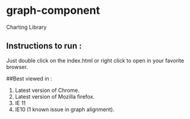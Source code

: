 # graph-component
Charting Library

## Instructions to run :

Just double click on the index.html or right click to open in your favorite browser.

##Best viewed in :

1. Latest version of Chrome.
2. Latest version of Mozilla firefox.
3. IE 11
4. IE10 (1 known issue in graph alignment).

